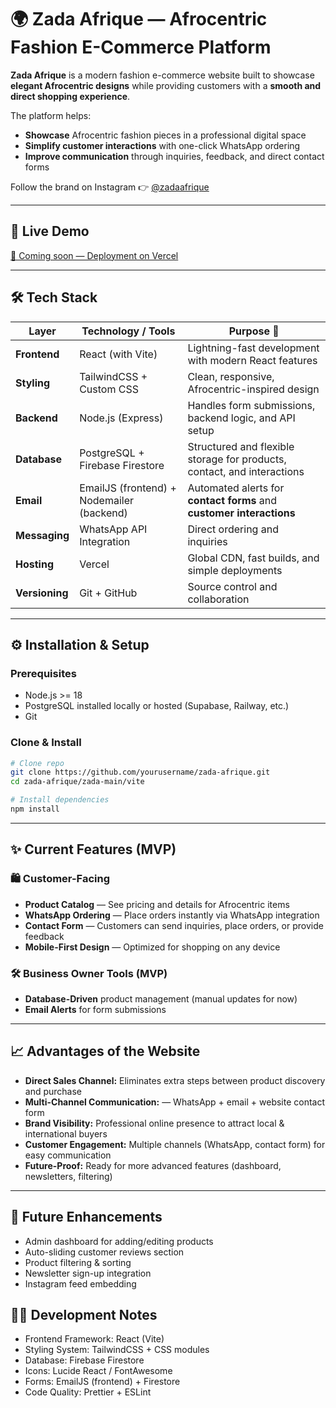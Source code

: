 # 🌍 Zada Afrique — Afrocentric Fashion E-Commerce Platform  

**Zada Afrique** is a modern fashion e-commerce website built to showcase **elegant Afrocentric designs** while providing customers with a **smooth and direct shopping experience**.  

The platform helps:  
- **Showcase** Afrocentric fashion pieces in a professional digital space  
- **Simplify customer interactions** with one-click WhatsApp ordering  
- **Improve communication** through inquiries, feedback, and direct contact forms  

Follow the brand on Instagram 👉 [@zadaafrique](https://instagram.com/zadaafrique)  

---

## 🚀 Live Demo  
[🔗 Coming soon — Deployment on Vercel](#)  

---

## 🛠️ Tech Stack  

| Layer            | Technology / Tools                  | Purpose 🚀 |
|------------------|-------------------------------------|------------|
| **Frontend**     | React (with Vite)                  | Lightning-fast development with modern React features |
| **Styling**      | TailwindCSS + Custom CSS            | Clean, responsive, Afrocentric-inspired design |
| **Backend**      | Node.js (Express)                  | Handles form submissions, backend logic, and API setup |
| **Database**     | PostgreSQL + Firebase Firestore     | Structured and flexible storage for products, contact, and interactions |
| **Email**        | EmailJS (frontend) + Nodemailer (backend) | Automated alerts for **contact forms** and **customer interactions** |
| **Messaging**    | WhatsApp API Integration            | Direct ordering and inquiries |
| **Hosting**      | Vercel                             | Global CDN, fast builds, and simple deployments |
| **Versioning**   | Git + GitHub                        | Source control and collaboration |

---

## ⚙️ Installation & Setup  

### Prerequisites  
- Node.js >= 18  
- PostgreSQL installed locally or hosted (Supabase, Railway, etc.)  
- Git  

### Clone & Install  
```bash
# Clone repo
git clone https://github.com/yourusername/zada-afrique.git
cd zada-afrique/zada-main/vite

# Install dependencies
npm install
```

---

## ✨ Current Features (MVP)  

### 🛍️ Customer-Facing  
- **Product Catalog** — See pricing and details for Afrocentric items  
- **WhatsApp Ordering** — Place orders instantly via WhatsApp integration  
- **Contact Form** — Customers can send inquiries, place orders, or provide feedback  
- **Mobile-First Design** — Optimized for shopping on any device  

### 🛠️ Business Owner Tools (MVP)  
- **Database-Driven** product management (manual updates for now)  
- **Email Alerts** for form submissions  

---

## 📈 Advantages of the Website  
- **Direct Sales Channel:** Eliminates extra steps between product discovery and purchase  
- **Multi-Channel Communication:** — WhatsApp + email + website contact form
- **Brand Visibility:** Professional online presence to attract local & international buyers  
- **Customer Engagement:** Multiple channels (WhatsApp, contact form) for easy communication  
- **Future-Proof:** Ready for more advanced features (dashboard, newsletters, filtering)  

---

## 🔮 Future Enhancements  
- Admin dashboard for adding/editing products  
- Auto-sliding customer reviews section  
- Product filtering & sorting  
- Newsletter sign-up integration  
- Instagram feed embedding  


## 👩‍💻 Development Notes

- Frontend Framework: React (Vite)
- Styling System: TailwindCSS + CSS modules
- Database: Firebase Firestore 
- Icons: Lucide React / FontAwesome
- Forms: EmailJS (frontend) + Firestore
- Code Quality: Prettier + ESLint